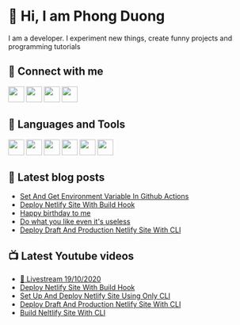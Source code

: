 # 👋 Hi, I am Phong Duong

I am a developer. I experiment new things, create funny projects and programming tutorials

## 🔗 Connect with me

[<img height="32" width="32" src="https://cdn.jsdelivr.net/npm/simple-icons@v3/icons/youtube.svg" />](https://www.youtube.com/channel/UCXykqt3V2-9bYXKWZRcH0rA)
[<img height="32" width="32" src="https://cdn.jsdelivr.net/npm/simple-icons@v3/icons/twitter.svg" />](https://twitter.com/koo_gio)
[<img height="32" width="32" src="https://cdn.jsdelivr.net/npm/simple-icons@v3/icons/facebook.svg" />](https://www.facebook.com/koogio)
[<img height="32" width="32" src="https://cdn.jsdelivr.net/npm/simple-icons@v3/icons/linkedin.svg" />](https://www.linkedin.com/in/phong-duong/)

## 🧰 Languages and Tools

[<img height="32" width="32" src="https://cdn.jsdelivr.net/npm/simple-icons@v3/icons/javascript.svg" />](javascript)
[<img height="32" width="32" src="https://cdn.jsdelivr.net/npm/simple-icons@v3/icons/html5.svg" />](html5)
[<img height="32" width="32" src="https://cdn.jsdelivr.net/npm/simple-icons@v3/icons/css3.svg" />](css3)
[<img height="32" width="32" src="https://cdn.jsdelivr.net/npm/simple-icons@v3/icons/node-dot-js.svg" />](nodejs)
[<img height="32" width="32" src="https://cdn.jsdelivr.net/npm/simple-icons@v3/icons/react.svg" />](react)
[<img height="32" width="32" src="https://cdn.jsdelivr.net/npm/simple-icons@v3/icons/vue-dot-js.svg" />](vue)

## 📝 Latest blog posts

<!-- BLOG-POST-LIST:START -->
- [Set And Get Environment Variable In Github Actions](https://phongduong.dev/blog/set-and-get-environment-variable-in-github-actions/)
- [Deploy Netlify Site With Build Hook](https://phongduong.dev/blog/deploy-netlify-site-with-build-hook/)
- [Happy birthday to me](https://phongduong.dev/blog/happy-birthday-to-me/)
- [Do what you like even it's useless](https://phongduong.dev/blog/do-what-you-like-even-it-s-useless/)
- [Deploy Draft And Production Netlify Site With CLI](https://phongduong.dev/blog/deploy-draft-and-production-netlify-site-with-cli/)
<!-- BLOG-POST-LIST:END -->

## 📺 Latest Youtube videos

<!-- YOUTUBE-VIDEO-LIST:START -->
- [🔴 Livestream 19/10/2020](https://www.youtube.com/watch?v=2zWwkyGDAaw)
- [Deploy Netlify Site With Build Hook](https://www.youtube.com/watch?v=fqp7FM73Xak)
- [Set Up And Deploy Netlify Site Using Only CLI](https://www.youtube.com/watch?v=1wYdoLGs_p0)
- [Deploy Draft And Production Netlify Site With CLI](https://www.youtube.com/watch?v=r3Fy5mQwtos)
- [Build Neltlify Site With CLI](https://www.youtube.com/watch?v=Z4wr8Hz5n0o)
<!-- YOUTUBE-VIDEO-LIST:END -->
